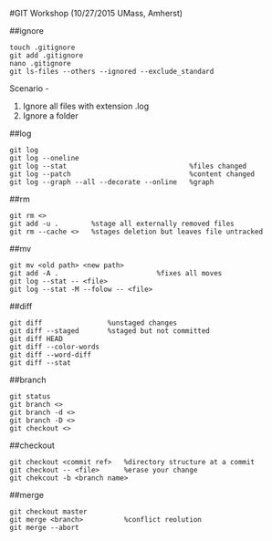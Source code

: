 #GIT Workshop
(10/27/2015 UMass, Amherst)

##ignore
```
touch .gitignore
git add .gitignore
nano .gitignore
git ls-files --others --ignored --exclude_standard
```
Scenario - 
1. Ignore all files with extension .log
2. Ignore a folder

##log
```
git log
git log --oneline
git log --stat                              %files changed
git log --patch                             %content changed
git log --graph --all --decorate --online   %graph
```

##rm
```
git rm <>           
git add -u .        %stage all externally removed files
git rm --cache <>   %stages deletion but leaves file untracked
```

##mv
```
git mv <old path> <new path>
git add -A .                        %fixes all moves
git log --stat -- <file>
git log --stat -M --folow -- <file>
```

##diff
```
git diff                %unstaged changes
git diff --staged       %staged but not committed
git diff HEAD
git diff --color-words
git diff --word-diff
git diff --stat
```

##branch
```
git status
git branch <>
git branch -d <>
git branch -D <>
git checkout <>
```

##checkout
```
git checkout <commit ref>   %directory structure at a commit
git checkout -- <file>      %erase your change
git chekcout -b <branch name>
```

##merge
```
git checkout master
git merge <branch>          %conflict reolution
git merge --abort
```
